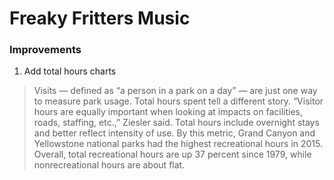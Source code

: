 # Freaky Fritters Music


### Improvements
1) Add total hours charts

>Visits — defined as “a person in a park on a day” — are just one way to measure park usage. Total hours spent tell a different story. “Visitor hours are equally important when looking at impacts on facilities, roads, staffing, etc.,” Ziesler said. Total hours include overnight stays and better reflect intensity of use. By this metric, Grand Canyon and Yellowstone national parks had the highest recreational hours in 2015. Overall, total recreational hours are up 37 percent since 1979, while nonrecreational hours are about flat.
